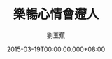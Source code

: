 ---
issue: 113
title: 樂暢心情會遰人
author: 劉玉蕉
language: 大埔
date: 2015-03-19T00:00:00.000+08:00
topic: 敘事
difficulty: 2
wikidata: Q98095943
wikidata_link: https://www.wikidata.org/wiki/Q98095943
author_wikidata_link: https://www.wikidata.org/wiki/Q98096359
author_wikidata: Q98096359
---